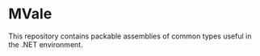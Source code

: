 # MVale

This repository contains packable assemblies of common types useful in the .NET environment.
